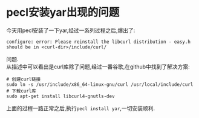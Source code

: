 # pecl安装yar出现的问题
今天用pecl安装了一下yar,经过一系列过程之后,爆出了:
```
configure: error: Please reinstall the libcurl distribution - easy.h should be in <curl-dir>/include/curl/
```
问题.  
从描述中可以看出是curl库除了问题,经过一番谷歌,在github中找到了解决方案:  
```
# 创建curl链接
sudo ln -s /usr/include/x86_64-linux-gnu/curl /usr/local/include/curl
# 下载curl库
sudo apt-get install libcurl4-gnutls-dev
```
上面的过程一路正常之后,执行`pecl install yar`,一切安装顺利.  
